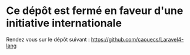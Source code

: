 # Ce dépôt est fermé en faveur d'une initiative internationale

Rendez vous sur le dépôt suivant : https://github.com/caouecs/Laravel4-lang

